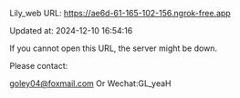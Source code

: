 Lily_web URL: https://ae6d-61-165-102-156.ngrok-free.app

Updated at: 2024-12-10 16:54:16

If you cannot open this URL, the server might be down.

Please contact: 

goley04@foxmail.com Or Wechat:GL_yeaH